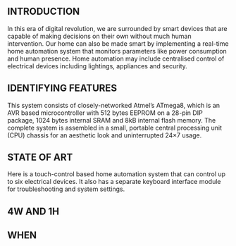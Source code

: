## INTRODUCTION
In this era of digital revolution, we are surrounded by smart devices that are capable of making decisions on their own without much human intervention. Our home can also be made smart by implementing a real-time home automation system that monitors parameters like power consumption and human presence. Home automation may include centralised control of electrical devices including lightings, appliances and security.
## IDENTIFYING FEATURES
This system consists of closely-networked Atmel’s ATmega8, which is an AVR based microcontroller with 512 bytes EEPROM on a 28-pin DIP package, 1024 bytes internal SRAM and 8kB internal flash memory. The complete system is assembled in a small, portable central processing unit (CPU) chassis for an aesthetic look and uninterrupted 24×7 usage.
## STATE OF ART
Here is a touch-control based home automation system that can control up to six electrical devices. It also has a separate keyboard interface module for troubleshooting and system settings.
## 4W AND 1H
## WHEN



